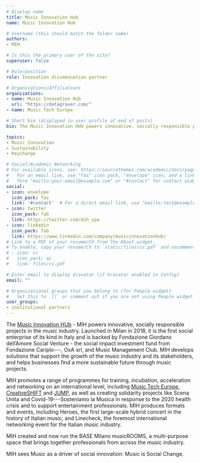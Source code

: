 ```yaml
---
# Display name
title: Music Innovation Hub
name: Music Innovation Hub

# Username (this should match the folder name)
authors:
- MIH

# Is this the primary user of the site?
superuser: false

# Role/position
role: Innovation dissemination partner

# Organizations/Affiliations
organizations:
- name: Music Innovation Hub
  url: "https://datagraver.com/"
- name: Music Tech Europe

# Short bio (displayed in user profile at end of posts)
bio: The Music Innovation HUb powers innovative, socially responsible projects in the music industry, to make music a driver of social innovation.

topics:
- Music Innovation
- Sustainability
- Keychange

# Social/Academic Networking
# For available icons, see: https://sourcethemes.com/academic/docs/page-builder/#icons
#   For an email link, use "fas" icon pack, "envelope" icon, and a link in the
#   form "mailto:your-email@example.com" or "#contact" for contact widget.
social:
- icon: envelope
  icon_pack: fas
  link: '#contact'  # For a direct email link, use "mailto:test@example.org".
- icon: twitter
  icon_pack: fab
  link: https://twitter.com/mih_spa
- icon: linkedin
  icon_pack: fab
  link: https://www.linkedin.com/company/musicinnovationhub/
# Link to a PDF of your resume/CV from the About widget.
# To enable, copy your resume/CV to `static/files/cv.pdf` and uncomment the lines below.
# - icon: cv
#   icon_pack: ai
#   link: files/cv.pdf

# Enter email to display Gravatar (if Gravatar enabled in Config)
email: ""

# Organizational groups that you belong to (for People widget)
#   Set this to `[]` or comment out if you are not using People widget.
user_groups:
- institutional partners
---
```


The [Music Innovation HUb](https://musicinnovationhub.org/home-en/) - MIH powers innovative, socially responsible projects in the music industry. Launched in Milan in 2018, it is the first social enterprise of its kind in Italy and is backed by Fondazione Giordano dell’Amore Social Venture - the social impact investment fund from Fondazione Cariplo---, OxA srl, and Music Management Club. MIH develops solutions that support the growth of the music industry and its stakeholders, and helps businesses find a more sustainable future through music projects.

MIH promotes a range of programmes for training, incubation, acceleration and networking on an international level, including [Music Tech Europe](https://www.musictecheuropeacademy.eu/), [CreativeSHIFT](https://creativeshift.eu/) and [JUMP](https://www.jumpmusic.eu/), as well as creating solidarity projects like Scena Unita and Covid-19---Sosteniamo la Musica in response to the 2020 health crisis and to support entertainment professionals. MIH produces formats and events, including Heroes, the first large-scale hybrid concert in the history of Italian music, and Linecheck, the foremost international networking event for the Italian music industry.

MIH created and now run the BASE Milano musicROOMS, a multi-purpose space that brings together professionals from across the music industry.

MIH sees Music as a driver of social innovation: Music is Social Change.
